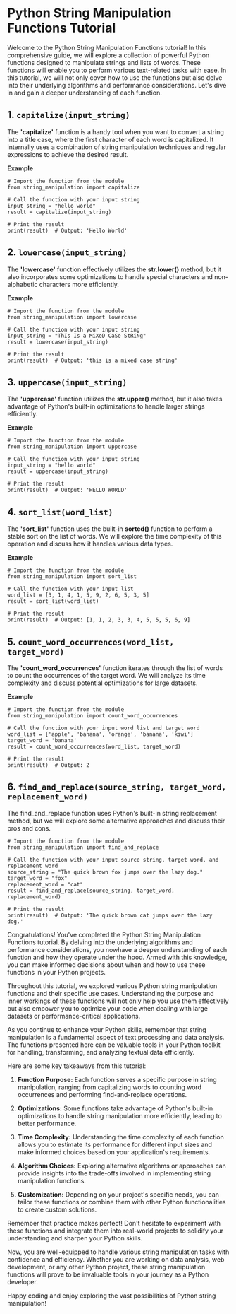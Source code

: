 # Python String Manipulation Functions Tutorial

Welcome to the Python String Manipulation Functions tutorial! In this comprehensive guide, we will explore a collection of powerful Python functions designed to manipulate strings and lists of words. These functions will enable you to perform various text-related tasks with ease. In this tutorial, we will not only cover how to use the functions but also delve into their underlying algorithms and performance considerations. Let's dive in and gain a deeper understanding of each function.

## 1. `capitalize(input_string)`

The **'capitalize'** function is a handy tool when you want to convert a string into a title case, where the first character of each word is capitalized. It internally uses a combination of string manipulation techniques and regular expressions to achieve the desired result.

**Example**
```
# Import the function from the module
from string_manipulation import capitalize

# Call the function with your input string
input_string = "hello world"
result = capitalize(input_string)

# Print the result
print(result)  # Output: 'Hello World'

```

## 2. `lowercase(input_string)`

The **'lowercase'** function effectively utilizes the **str.lower()** method, but it also incorporates some optimizations to handle special characters and non-alphabetic characters more efficiently.

**Example**
```
# Import the function from the module
from string_manipulation import lowercase

# Call the function with your input string
input_string = "ThIs Is a MiXeD CaSe StRiNg"
result = lowercase(input_string)

# Print the result
print(result)  # Output: 'this is a mixed case string'

```

## 3. `uppercase(input_string)`

The **'uppercase'** function utilizes the **str.upper()** method, but it also takes advantage of Python's built-in optimizations to handle larger strings efficiently.

**Example**

```
# Import the function from the module
from string_manipulation import uppercase

# Call the function with your input string
input_string = "hello world"
result = uppercase(input_string)

# Print the result
print(result)  # Output: 'HELLO WORLD'

```

## 4. `sort_list(word_list)`

The **'sort_list'** function uses the built-in **sorted()** function to perform a stable sort on the list of words. We will explore the time complexity of this operation and discuss how it handles various data types.

**Example**

```
# Import the function from the module
from string_manipulation import sort_list

# Call the function with your input list
word_list = [3, 1, 4, 1, 5, 9, 2, 6, 5, 3, 5]
result = sort_list(word_list)

# Print the result
print(result)  # Output: [1, 1, 2, 3, 3, 4, 5, 5, 5, 6, 9]
```

## 5. `count_word_occurrences(word_list, target_word)`

The **'count_word_occurrences'** function iterates through the list of words to count the occurrences of the target word. We will analyze its time complexity and discuss potential optimizations for large datasets.

**Example**

```
# Import the function from the module
from string_manipulation import count_word_occurrences

# Call the function with your input word list and target word
word_list = ['apple', 'banana', 'orange', 'banana', 'kiwi']
target_word = 'banana'
result = count_word_occurrences(word_list, target_word)

# Print the result
print(result)  # Output: 2

```

##  6. `find_and_replace(source_string, target_word, replacement_word)`

The find_and_replace function uses Python's built-in string replacement method, but we will explore some alternative approaches and discuss their pros and cons.

```
# Import the function from the module
from string_manipulation import find_and_replace

# Call the function with your input source string, target word, and replacement word
source_string = "The quick brown fox jumps over the lazy dog."
target_word = "fox"
replacement_word = "cat"
result = find_and_replace(source_string, target_word, replacement_word)

# Print the result
print(result)  # Output: 'The quick brown cat jumps over the lazy dog.'

```

Congratulations! You've completed the Python String Manipulation Functions tutorial. By delving into the underlying algorithms and performance considerations, you nowhave a deeper understanding of each function and how they operate under the hood. Armed with this knowledge, you can make informed decisions about when and how to use these functions in your Python projects.

Throughout this tutorial, we explored various Python string manipulation functions and their specific use cases. Understanding the purpose and inner workings of these functions will not only help you use them effectively but also empower you to optimize your code when dealing with large datasets or performance-critical applications.

As you continue to enhance your Python skills, remember that string manipulation is a fundamental aspect of text processing and data analysis. The functions presented here can be valuable tools in your Python toolkit for handling, transforming, and analyzing textual data efficiently.

Here are some key takeaways from this tutorial:

1. **Function Purpose:** Each function serves a specific purpose in string manipulation, ranging from capitalizing words to counting word occurrences and performing find-and-replace operations.

2. **Optimizations:** Some functions take advantage of Python's built-in optimizations to handle string manipulation more efficiently, leading to better performance.

3. **Time Complexity:** Understanding the time complexity of each function allows you to estimate its performance for different input sizes and make informed choices based on your application's requirements.

4. **Algorithm Choices:** Exploring alternative algorithms or approaches can provide insights into the trade-offs involved in implementing string manipulation functions.

5. **Customization:** Depending on your project's specific needs, you can tailor these functions or combine them with other Python functionalities to create custom solutions.

Remember that practice makes perfect! Don't hesitate to experiment with these functions and integrate them into real-world projects to solidify your understanding and sharpen your Python skills.

Now, you are well-equipped to handle various string manipulation tasks with confidence and efficiency. Whether you are working on data analysis, web development, or any other Python project, these string manipulation functions will prove to be invaluable tools in your journey as a Python developer.

Happy coding and enjoy exploring the vast possibilities of Python string manipulation!